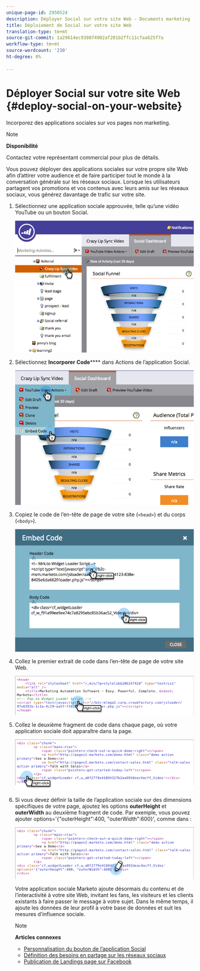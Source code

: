 ```yaml
---
unique-page-id: 2950524
description: Déployer Social sur votre site Web - Documents marketing - Documentation du produit
title: Déploiement de Social sur votre site Web
translation-type: tm+mt
source-git-commit: 1a29614ec938074902af201b2ffc11cfaa625f7a
workflow-type: tm+mt
source-wordcount: '230'
ht-degree: 0%

---
```



# Déployer Social sur votre site Web {#deploy-social-on-your-website}

Incorporez des applications sociales sur vos pages non marketing.

>[!NOTE]
>
>**Disponibilité**
>
>Contactez votre représentant commercial pour plus de détails.

Vous pouvez déployer des applications sociales sur votre propre site Web afin d’attirer votre audience et de faire participer tout le monde à la conversation générale sur les réseaux sociaux. Lorsque les utilisateurs partagent vos promotions et vos contenus avec leurs amis sur les réseaux sociaux, vous générez davantage de trafic sur votre site.

1. Sélectionnez une application sociale approuvée, telle qu’une vidéo YouTube ou un bouton Social.

   ![](assets/image2015-5-12-11-3a43-3a24.png)

1. Sélectionnez **Incorporer** **Code****** dans Actions de l’application Social.

   ![](assets/image2015-5-12-12-3a59-3a46.png)

1. Copiez le code de l’en-tête de page de votre site (`<head>`) et du corps (`<body>`).

   ![](assets/image2015-5-12-13-3a3-3a34.png)

1. Collez le premier extrait de code dans l’en-tête de page de votre site Web.

   ![](assets/socialonsite-embedhead.png)

1. Collez le deuxième fragment de code dans chaque page, où votre application sociale doit apparaître dans la page.

   ![](assets/socialonsite-embedwidget.png)

1. Si vous devez définir la taille de l’application sociale sur des dimensions spécifiques de votre page, ajoutez les options **outerHeight** et **outerWidth** au deuxième fragment de code. Par exemple, vous pouvez ajouter options=&#39;{&quot;outerHeight&quot;:400, &quot;outerWidth&quot;:600}&#39;, comme dans :

   ![](assets/socialonsite-resizewidget2.png)

   Votre application sociale Marketo ajoute désormais du contenu et de l’interactivité à votre site Web, invitant les fans, les visiteurs et les clients existants à faire passer le message à votre sujet. Dans le même temps, il ajoute les données de leur profil à votre base de données et suit les mesures d’influence sociale.

   >[!NOTE]
   >
   >**Articles connexes**
   >
   >    
   >    
   >* [Personnalisation du bouton de l’application Social](../../../../product-docs/demand-generation/social/configuring-social-actions/customize-social-app-button.md)
   >* [Définition des besoins en partage sur les réseaux sociaux](set-social-share-requirement.md)
   >* [Publication de Landings page sur Facebook](../../../../product-docs/demand-generation/facebook/publish-landing-pages-to-facebook.md)

